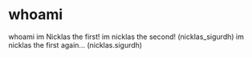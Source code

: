 # whoami
whoami
im Nicklas the first!
im nicklas the second! (nicklas_sigurdh)
im nicklas the first again... (nicklas.sigurdh)

